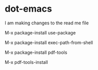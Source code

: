 # dot-emacs

I am making changes to the read me file

M-x package-install use-package 

M-x package-install exec-path-from-shell

M-x package-install pdf-tools

M-x pdf-tools-install
